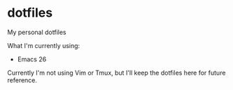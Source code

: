 # dotfiles
My personal dotfiles

What I'm currently using:
- Emacs 26

Currently I'm not using Vim or Tmux, but I'll keep the dotfiles here for future reference.